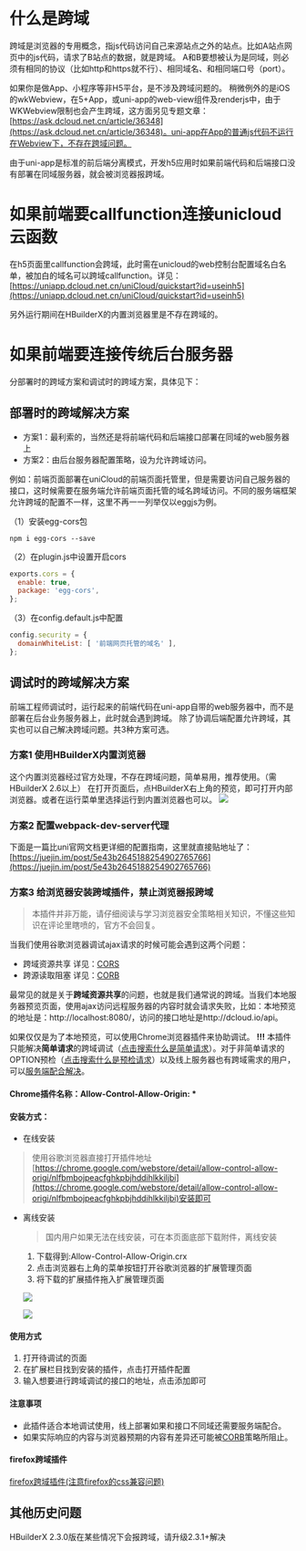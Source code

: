# 什么是跨域
跨域是浏览器的专用概念，指js代码访问自己来源站点之外的站点。比如A站点网页中的js代码，请求了B站点的数据，就是跨域。
A和B要想被认为是同域，则必须有相同的协议（比如http和https就不行）、相同域名、和相同端口号（port）。

如果你是做App、小程序等非H5平台，是不涉及跨域问题的。
稍微例外的是iOS的wkWebview，在5+App，或uni-app的web-view组件及renderjs中，由于WKWebview限制也会产生跨域，这方面另见专题文章：[https://ask.dcloud.net.cn/article/36348](https://ask.dcloud.net.cn/article/36348)。uni-app在App的普通js代码不运行在Webview下，不存在跨域问题。

由于uni-app是标准的前后端分离模式，开发h5应用时如果前端代码和后端接口没有部署在同域服务器，就会被浏览器报跨域。

# 如果前端要callfunction连接unicloud云函数

在h5页面里callfunction会跨域，此时需在unicloud的web控制台配置域名白名单，被加白的域名可以跨域callfunction。详见：[https://uniapp.dcloud.net.cn/uniCloud/quickstart?id=useinh5](https://uniapp.dcloud.net.cn/uniCloud/quickstart?id=useinh5)

另外运行期间在HBuilderX的内置浏览器里是不存在跨域的。

# 如果前端要连接传统后台服务器

分部署时的跨域方案和调试时的跨域方案，具体见下：

## 部署时的跨域解决方案

- 方案1：最利索的，当然还是将前端代码和后端接口部署在同域的web服务器上
- 方案2：由后台服务器配置策略，设为允许跨域访问。

例如：前端页面部署在uniCloud的前端页面托管里，但是需要访问自己服务器的接口，这时候需要在服务端允许前端页面托管的域名跨域访问。不同的服务端框架允许跨域的配置不一样，这里不再一一列举仅以eggjs为例。

（1）安装egg-cors包

```shell
npm i egg-cors --save
```

（2）在plugin.js中设置开启cors

```js
exports.cors = {
  enable: true,
  package: 'egg-cors',
};
```

（3）在config.default.js中配置

```js
config.security = {
  domainWhiteList: [ '前端网页托管的域名' ],
};
```

## 调试时的跨域解决方案
前端工程师调试时，运行起来的前端代码在uni-app自带的web服务器中，而不是部署在后台业务服务器上，此时就会遇到跨域。
除了协调后端配置允许跨域，其实也可以自己解决跨域问题。共3种方案可选。

### 方案1 使用HBuilderX内置浏览器

这个内置浏览器经过官方处理，不存在跨域问题，简单易用，推荐使用。（需HBuilderX 2.6以上）
在打开页面后，点HBuilderX右上角的预览，即可打开内部浏览器。或者在运行菜单里选择运行到内置浏览器也可以。
![](https://img-cdn-tc.dcloud.net.cn/uploads/article/20190721/601e3f94838c1623afe0c42a2355136c.png)

### 方案2 配置webpack-dev-server代理
下面是一篇比uni官网文档更详细的配置指南，这里就直接贴地址了：[https://juejin.im/post/5e43b2645188254902765766](https://juejin.im/post/5e43b2645188254902765766)

### 方案3 给浏览器安装跨域插件，禁止浏览器报跨域

> 本插件并非万能，请仔细阅读与学习浏览器安全策略相关知识，不懂这些知识在评论里瞎喷的，官方不会回复。

当我们使用谷歌浏览器调试ajax请求的时候可能会遇到这两个问题：

* 跨域资源共享 详见：[CORS](https://developer.mozilla.org/en-US/docs/Web/HTTP/CORS)
* 跨源读取阻塞 详见：[CORB](https://www.chromestatus.com/feature/5629709824032768)

最常见的就是关于**跨域资源共享**的问题，也就是我们通常说的跨域。当我们本地服务器预览页面，使用ajax访问远程服务器的内容时就会请求失败，比如：本地预览的地址是：http://localhost:8080/，访问的接口地址是http://dcloud.io/api。

如果仅仅是为了本地预览，可以使用Chrome浏览器插件来协助调试。
**!!!** 本插件只能解决**简单请求**的跨域调试（[点击搜索什么是简单请求](https://www.baidu.com/s?wd=%E7%AE%80%E5%8D%95%E8%AF%B7%E6%B1%82&tn=84053098_3_dg&ie=utf-8)）。对于非简单请求的OPTION预检（[点击搜索什么是预检请求](https://www.baidu.com/s?ie=utf-8&f=3&rsv_bp=1&tn=84053098_3_dg&wd=%E9%A2%84%E6%A3%80%E8%AF%B7%E6%B1%82&oq=OPTION%25E9%25A2%2584%25E6%25A3%2580&rsv_pq=a0831c7c0000a93c&rsv_t=0313nBZdJJqdOJUR7zNSs%2BMXe8O6I0B9hizxu4eiVIV%2BBy5DUc%2FsouJj%2BQH2dyTBn%2BfLQg&rqlang=cn&rsv_enter=1&inputT=2653&rsv_sug3=3&rsv_sug1=2&rsv_sug7=100&rsv_sug2=1&prefixsug=%25E9%25A2%2584%25E6%25A3%2580&rsp=1&rsv_sug4=2654)）以及线上服务器也有跨域需求的用户，可以[服务端配合解决](https://www.baidu.com/s?wd=%E6%9C%8D%E5%8A%A1%E7%AB%AF%E8%B7%A8%E5%9F%9F&tn=84053098_3_dg&ie=utf-8)。

#### Chrome插件名称：Allow-Control-Allow-Origin: *

#### 安装方式：
- 在线安装
>使用谷歌浏览器直接打开插件地址[https://chrome.google.com/webstore/detail/allow-control-allow-origi/nlfbmbojpeacfghkpbjhddihlkkiljbi](https://chrome.google.com/webstore/detail/allow-control-allow-origi/nlfbmbojpeacfghkpbjhddihlkkiljbi)安装即可
- 离线安装
  >国内用户如果无法在线安装，可在本页面底部下载附件，离线安装
  1. 下载得到:Allow-Control-Allow-Origin.crx
  2. 点击浏览器右上角的菜单按钮打开谷歌浏览器的扩展管理页面
  3. 将下载的扩展插件拖入扩展管理页面

  ![](https://img-cdn-tc.dcloud.net.cn/uploads/article/20181120/29a90981041d78630895a124b123254d.png)

  ![](https://img-cdn-tc.dcloud.net.cn/uploads/article/20181120/c706b1b4247f8e14862c86040348d832.png)


#### 使用方式
1. 打开待调试的页面
2. 在扩展栏目找到安装的插件，点击打开插件配置
3. 输入想要进行跨域调试的接口的地址，点击添加即可

#### 注意事项
* 此插件适合本地调试使用，线上部署如果和接口不同域还需要服务端配合。
* 如果实际响应的内容与浏览器预期的内容有差异还可能被[CORB](https://www.chromestatus.com/feature/5629709824032768)策略所阻止。

#### firefox跨域插件
[firefox跨域插件(注意firefox的css兼容问题)](https://addons.mozilla.org/zh-CN/firefox/addon/access-control-allow-origin/)

## 其他历史问题
HBuilderX 2.3.0版在某些情况下会报跨域，请升级2.3.1+解决